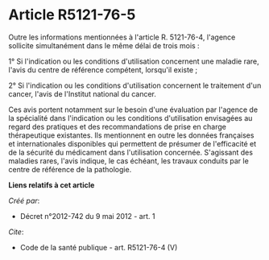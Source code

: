 # Article R5121-76-5

Outre les informations mentionnées à l'article R. 5121-76-4, l'agence sollicite simultanément dans le même délai de trois
mois : 

1° Si l'indication ou les conditions d'utilisation concernent une maladie rare, l'avis du centre de référence compétent,
lorsqu'il existe ; 

2° Si l'indication ou les conditions d'utilisation concernent le traitement d'un cancer, l'avis de l'Institut national du
cancer. 

Ces avis portent notamment sur le besoin d'une évaluation par l'agence de la spécialité dans l'indication ou les conditions
d'utilisation envisagées au regard des pratiques et des recommandations de prise en charge thérapeutique existantes. Ils
mentionnent en outre les données françaises et internationales disponibles qui permettent de présumer de l'efficacité et de
la sécurité du médicament dans l'utilisation concernée. S'agissant des maladies rares, l'avis indique, le cas échéant, les
travaux conduits par le centre de référence de la pathologie.

**Liens relatifs à cet article**

_Créé par_:

  - Décret n°2012-742 du 9 mai 2012 - art. 1

_Cite_:

  - Code de la santé publique - art. R5121-76-4 (V)
